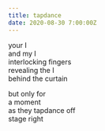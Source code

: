 ```yaml
---
title: tapdance
date: 2020-08-30 7:00:00Z
---
```


your I  
and my I  
interlocking fingers  
revealing the I  
behind the curtain  

but only for  
a moment  
as they tapdance off  
stage right
